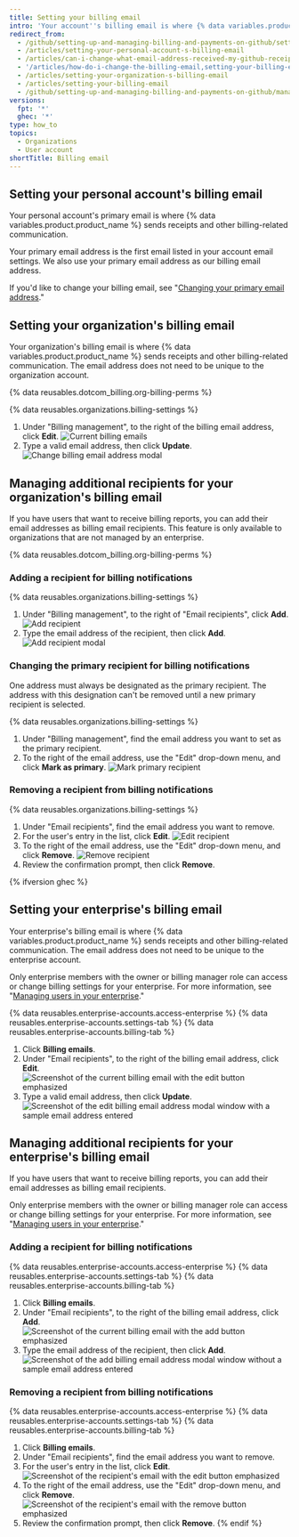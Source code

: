 ```yaml
---
title: Setting your billing email
intro: 'Your account''s billing email is where {% data variables.product.product_name %} sends receipts and other billing-related communication.'
redirect_from:
  - /github/setting-up-and-managing-billing-and-payments-on-github/setting-your-billing-email
  - /articles/setting-your-personal-account-s-billing-email
  - /articles/can-i-change-what-email-address-received-my-github-receipt
  - '/articles/how-do-i-change-the-billing-email,setting-your-billing-email'
  - /articles/setting-your-organization-s-billing-email
  - /articles/setting-your-billing-email
  - /github/setting-up-and-managing-billing-and-payments-on-github/managing-your-github-billing-settings/setting-your-billing-email
versions:
  fpt: '*'
  ghec: '*'
type: how_to
topics:
  - Organizations
  - User account
shortTitle: Billing email
---
```

## Setting your personal account's billing email

Your personal account's primary email is where {% data variables.product.product_name %} sends receipts and other billing-related communication.

Your primary email address is the first email listed in your account email settings.
We also use your primary email address as our billing email address.

If you'd like to change your billing email, see "[Changing your primary email address](/articles/changing-your-primary-email-address)."

## Setting your organization's billing email

Your organization's billing email is where {% data variables.product.product_name %} sends receipts and other billing-related communication. The email address does not need to be unique to the organization account.

{% data reusables.dotcom_billing.org-billing-perms %}

{% data reusables.organizations.billing-settings %}
1. Under "Billing management", to the right of the billing email address, click **Edit**.
  ![Current billing emails](/assets/images/help/billing/billing-change-email.png)
2. Type a valid email address, then click **Update**.
  ![Change billing email address modal](/assets/images/help/billing/billing-change-email-modal.png)

## Managing additional recipients for your organization's billing email

If you have users that want to receive billing reports, you can add their email addresses as billing email recipients. This feature is only available to organizations that are not managed by an enterprise.

{% data reusables.dotcom_billing.org-billing-perms %}

### Adding a recipient for billing notifications

{% data reusables.organizations.billing-settings %}
1. Under "Billing management", to the right of "Email recipients", click **Add**.
  ![Add recipient](/assets/images/help/billing/billing-add-email-recipient.png)
1. Type the email address of the recipient, then click **Add**.
  ![Add recipient modal](/assets/images/help/billing/billing-add-email-recipient-modal.png)

### Changing the primary recipient for billing notifications

One address must always be designated as the primary recipient. The address with this designation can't be removed until a new primary recipient is selected.

{% data reusables.organizations.billing-settings %}
1. Under "Billing management", find the email address you want to set as the primary recipient.
1. To the right of the email address, use the "Edit" drop-down menu, and click **Mark as primary**.
  ![Mark primary recipient](/assets/images/help/billing/billing-change-primary-email-recipient.png)

### Removing a recipient from billing notifications

{% data reusables.organizations.billing-settings %}
1. Under "Email recipients", find the email address you want to remove.
1. For the user's entry in the list, click **Edit**.
  ![Edit recipient](/assets/images/help/billing/billing-edit-email-recipient.png)
1. To the right of the email address, use the "Edit" drop-down menu, and click **Remove**.
  ![Remove recipient](/assets/images/help/billing/billing-remove-email-recipient.png)
1. Review the confirmation prompt, then click **Remove**.

{% ifversion ghec %}
## Setting your enterprise's billing email

Your enterprise's billing email is where {% data variables.product.product_name %} sends receipts and other billing-related communication. The email address does not need to be unique to the enterprise account.

Only enterprise members with the owner or billing manager role can access or change billing settings for your enterprise. For more information, see "[Managing users in your enterprise](/admin/user-management/managing-users-in-your-enterprise/roles-in-an-enterprise)."

{% data reusables.enterprise-accounts.access-enterprise %}
{% data reusables.enterprise-accounts.settings-tab %}
{% data reusables.enterprise-accounts.billing-tab %}
1. Click **Billing emails**. 
2. Under "Email recipients", to the right of the billing email address, click **Edit**.
  ![Screenshot of the current billing email with the edit button emphasized](/assets/images/help/billing/billing-change-email.png)
2. Type a valid email address, then click **Update**.
  ![Screenshot of the edit billing email address modal window with a sample email address entered](/assets/images/help/billing/billing-change-email-modal.png)

## Managing additional recipients for your enterprise's billing email

If you have users that want to receive billing reports, you can add their email addresses as billing email recipients. 

Only enterprise members with the owner or billing manager role can access or change billing settings for your enterprise. For more information, see "[Managing users in your enterprise](/admin/user-management/managing-users-in-your-enterprise/roles-in-an-enterprise)."

### Adding a recipient for billing notifications

{% data reusables.enterprise-accounts.access-enterprise %}
{% data reusables.enterprise-accounts.settings-tab %}
{% data reusables.enterprise-accounts.billing-tab %}
1. Click **Billing emails**. 
2. Under "Email recipients", to the right of the billing email address, click **Add**.
   ![Screenshot of the current billing email with the add button emphasized](/assets/images/help/billing/billing-add-email-recipient.png)
3. Type the email address of the recipient, then click **Add**.
   ![Screenshot of the add billing email address modal window without a sample email address entered](/assets/images/help/billing/billing-add-email-recipient-modal.png)

### Removing a recipient from billing notifications

{% data reusables.enterprise-accounts.access-enterprise %}
{% data reusables.enterprise-accounts.settings-tab %}
{% data reusables.enterprise-accounts.billing-tab %}
1. Click **Billing emails**. 
2. Under "Email recipients", find the email address you want to remove.
3. For the user's entry in the list, click **Edit**.
   ![Screenshot of the recipient's email with the edit button emphasized](/assets/images/help/billing/billing-edit-email-recipient.png)
4. To the right of the email address, use the "Edit" drop-down menu, and click **Remove**.
   ![Screenshot of the recipient's email with the remove button emphasized](/assets/images/help/billing/billing-remove-email-recipient.png)
5. Review the confirmation prompt, then click **Remove**.
{% endif %}
